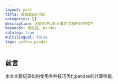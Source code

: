 ```yaml
---
layout: post
title: 高性能pandas
categories: []
description: 记录各种优化计算时间和内存的技巧
keywords: 高性能, pandas
catalog: true
multilingual: false
tags: python,pandas
---
```


## 前言
本文主要记录如何使用各种技巧优化pandas的计算性能.


